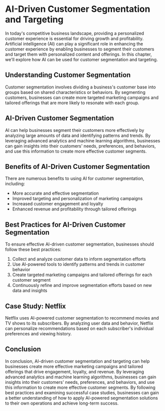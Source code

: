 AI-Driven Customer Segmentation and Targeting
===============================================================================================

In today's competitive business landscape, providing a personalized customer experience is essential for driving growth and profitability. Artificial intelligence (AI) can play a significant role in enhancing the customer experience by enabling businesses to segment their customers and target them with personalized content and offerings. In this chapter, we'll explore how AI can be used for customer segmentation and targeting.

Understanding Customer Segmentation
-----------------------------------

Customer segmentation involves dividing a business's customer base into groups based on shared characteristics or behaviors. By segmenting customers, businesses can create more targeted marketing campaigns and tailored offerings that are more likely to resonate with each group.

AI-Driven Customer Segmentation
-------------------------------

AI can help businesses segment their customers more effectively by analyzing large amounts of data and identifying patterns and trends. By leveraging advanced analytics and machine learning algorithms, businesses can gain insights into their customers' needs, preferences, and behaviors, and use this information to create more effective customer segments.

Benefits of AI-Driven Customer Segmentation
-------------------------------------------

There are numerous benefits to using AI for customer segmentation, including:

* More accurate and effective segmentation
* Improved targeting and personalization of marketing campaigns
* Increased customer engagement and loyalty
* Enhanced revenue and profitability through tailored offerings

Best Practices for AI-Driven Customer Segmentation
--------------------------------------------------

To ensure effective AI-driven customer segmentation, businesses should follow these best practices:

1. Collect and analyze customer data to inform segmentation efforts
2. Use AI-powered tools to identify patterns and trends in customer behavior
3. Create targeted marketing campaigns and tailored offerings for each customer segment
4. Continuously refine and improve segmentation efforts based on new data and insights

Case Study: Netflix
-------------------

Netflix uses AI-powered customer segmentation to recommend movies and TV shows to its subscribers. By analyzing user data and behavior, Netflix can personalize recommendations based on each subscriber's individual preferences and viewing history.

Conclusion
----------

In conclusion, AI-driven customer segmentation and targeting can help businesses create more effective marketing campaigns and tailored offerings that drive engagement, loyalty, and revenue. By leveraging advanced analytics and machine learning algorithms, businesses can gain insights into their customers' needs, preferences, and behaviors, and use this information to create more effective customer segments. By following best practices and examining successful case studies, businesses can gain a better understanding of how to apply AI-powered segmentation solutions to their own operations and achieve long-term success.


